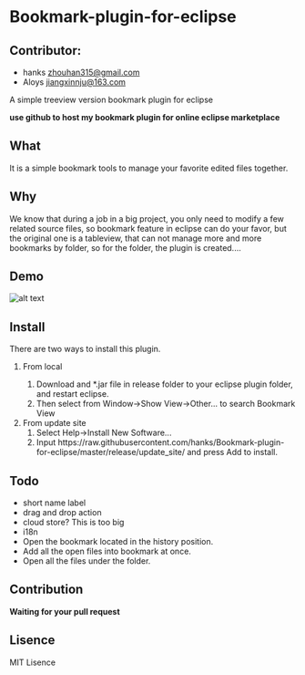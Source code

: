 Bookmark-plugin-for-eclipse
===========================

## Contributor:

* hanks zhouhan315@gmail.com
* Aloys jiangxinnju@163.com

A simple treeview version bookmark plugin for eclipse

**use github to host my bookmark plugin for online eclipse marketplace**

## What
It is a simple bookmark tools to manage your favorite edited files together.

## Why
We know that during a job in a big project, you only need to modify a few related source files, so bookmark feature in eclipse can do your favor, but the original one
is a tableview, that can not manage more and more bookmarks by folder, so for
the folder, the plugin is created....

## Demo
![alt text][demo]

[demo]: https://raw.githubusercontent.com/hanks/Bookmark-plugin-for-eclipse/master/resources/demo.gif "demo"

## Install
There are two ways to install this plugin.

<ol>
  <li>From local</li>
    <ol>
      <li>Download and *.jar file in release folder to your eclipse plugin folder, and restart eclipse.</li>
      <li>Then select from Window->Show View->Other... to search Bookmark View</li>
    </ol>
  <li>From update site
    <ol>
      <li>Select Help->Install New Software...</li>
      <li>Input <a>https://raw.githubusercontent.com/hanks/Bookmark-plugin-for-eclipse/master/release/update_site/</a> and press Add to install.
  </li>
    </ol>
  </li>
</ol>

## Todo

* short name label
* drag and drop action
* cloud store? This is too big
* i18n
* Open the bookmark located in the history position.
* Add all the open files into bookmark at once.
* Open all the files under the folder.

## Contribution
**Waiting for your pull request**

## Lisence
MIT Lisence
